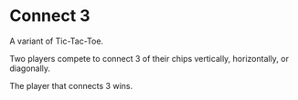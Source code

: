 # Connect 3 
A variant of Tic-Tac-Toe.

Two players compete to connect 3 of their chips vertically, horizontally, or diagonally.

The player that connects 3 wins.
